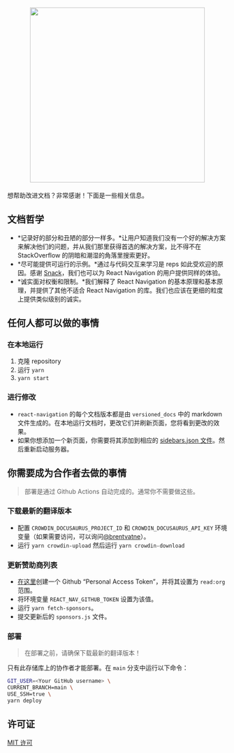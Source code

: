 <h1 align="center"><a href="https://react-navigation-doc.netlify.app"> <img src="https://www.riafan.com/uploads/react_navigation_header.png" width="400" /> </a></h1>

想帮助改进文档？非常感谢！下面是一些相关信息。

## 文档哲学

- *记录好的部分和丑陋的部分一样多。*让用户知道我们没有一个好的解决方案来解决他们的问题，并从我们那里获得首选的解决方案，比不得不在 StackOverflow 的阴暗和潮湿的角落里搜索更好。
- *尽可能提供可运行的示例。*通过与代码交互来学习是 reps 如此受欢迎的原因。感谢 [Snack](https://snack.expo.io)，我们也可以为 React Navigation 的用户提供同样的体验。
- *诚实面对权衡和限制。*我们解释了 React Navigation 的基本原理和基本原理，并提供了其他不适合 React Navigation 的库。我们也应该在更细的粒度上提供类似级别的诚实。

## 任何人都可以做的事情

### 在本地运行

1. 克隆 repository
2. 运行 `yarn`
3. `yarn start`

### 进行修改

- `react-navigation` 的每个文档版本都是由 `versioned_docs` 中的 markdown 文件生成的。在本地运行文档时，更改它们并刷新页面，您将看到更改的效果。
- 如果你想添加一个新页面，你需要将其添加到相应的 [sidebars.json 文件](https://github.com/react-navigation/react-navigation.github.io/tree/main/versioned_sidebars)。然后重新启动服务器。

## 你需要成为合作者去做的事情

> 部署是通过 Github Actions 自动完成的。通常你不需要做这些。

### 下载最新的翻译版本

- 配置 `CROWDIN_DOCUSAURUS_PROJECT_ID` 和 `CROWDIN_DOCUSAURUS_API_KEY` 环境变量（如果需要访问，可以询问[@brentvatne](https://github.com/brentvatne)）。
- 运行 `yarn crowdin-upload` 然后运行 `yarn crowdin-download`

### 更新赞助商列表

- [在这里](https://github.com/settings/tokens)创建一个 Github “Personal Access Token”，并将其设置为 `read:org` 范围。
- 将环境变量 `REACT_NAV_GITHUB_TOKEN` 设置为该值。
- 运行 `yarn fetch-sponsors`。
- 提交更新后的 `sponsors.js` 文件。

### 部署

> 在部署之前，请确保下载最新的翻译版本！

只有此存储库上的协作者才能部署。在 `main` 分支中运行以下命令：

```bash
GIT_USER=<Your GitHub username> \
CURRENT_BRANCH=main \
USE_SSH=true \
yarn deploy
```

## 许可证

[MIT 许可](LICENSE)